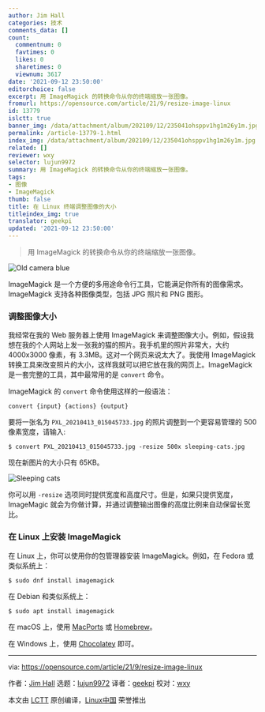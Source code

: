 ```yaml
---
author: Jim Hall
categories: 技术
comments_data: []
count:
  commentnum: 0
  favtimes: 0
  likes: 0
  sharetimes: 0
  viewnum: 3617
date: '2021-09-12 23:50:00'
editorchoice: false
excerpt: 用 ImageMagick 的转换命令从你的终端缩放一张图像。
fromurl: https://opensource.com/article/21/9/resize-image-linux
id: 13779
islctt: true
banner_img: /data/attachment/album/202109/12/235041ohsppv1hg1m26y1m.jpg
permalink: /article-13779-1.html
index_img: /data/attachment/album/202109/12/235041ohsppv1hg1m26y1m.jpg.thumb.jpg
related: []
reviewer: wxy
selector: lujun9972
summary: 用 ImageMagick 的转换命令从你的终端缩放一张图像。
tags:
- 图像
- ImageMagick
thumb: false
title: 在 Linux 终端调整图像的大小
titleindex_img: true
translator: geekpi
updated: '2021-09-12 23:50:00'
---
```



> 
> 用 ImageMagick 的转换命令从你的终端缩放一张图像。
> 
> 
> 


![](/data/attachment/album/202109/12/235041ohsppv1hg1m26y1m.jpg "Old camera blue")


ImageMagick 是一个方便的多用途命令行工具，它能满足你所有的图像需求。ImageMagick 支持各种图像类型，包括 JPG 照片和 PNG 图形。


### 调整图像大小


我经常在我的 Web 服务器上使用 ImageMagick 来调整图像大小。例如，假设我想在我的个人网站上发一张我的猫的照片。我手机里的照片非常大，大约 4000x3000 像素，有 3.3MB。这对一个网页来说太大了。我使用 ImageMagick 转换工具来改变照片的大小，这样我就可以把它放在我的网页上。ImageMagick 是一套完整的工具，其中最常用的是 `convert` 命令。


ImageMagick 的 `convert` 命令使用这样的一般语法：



```
convert {input} {actions} {output}

```

要将一张名为 `PXL_20210413_015045733.jpg` 的照片调整到一个更容易管理的 500 像素宽度，请输入:



```
$ convert PXL_20210413_015045733.jpg -resize 500x sleeping-cats.jpg

```

现在新图片的大小只有 65KB。


![Sleeping cats](/data/attachment/album/202109/12/235049u7s46j6jcjl64u14.jpg "Sleeping cats")


你可以用 `-resize` 选项同时提供宽度和高度尺寸。但是，如果只提供宽度，ImageMagic 就会为你做计算，并通过调整输出图像的高度比例来自动保留长宽比。


### 在 Linux 上安装 ImageMagick


在 Linux 上，你可以使用你的包管理器安装 ImageMagick。例如，在 Fedora 或类似系统上：



```
$ sudo dnf install imagemagick

```

在 Debian 和类似系统上：



```
$ sudo apt install imagemagick

```

在 macOS 上，使用 [MacPorts](https://opensource.com/article/20/11/macports) 或 [Homebrew](https://opensource.com/article/20/6/homebrew-mac)。


在 Windows 上，使用 [Chocolatey](https://opensource.com/article/20/3/chocolatey) 即可。




---


via: <https://opensource.com/article/21/9/resize-image-linux>


作者：[Jim Hall](https://opensource.com/users/jim-hall) 选题：[lujun9972](https://github.com/lujun9972) 译者：[geekpi](https://github.com/geekpi) 校对：[wxy](https://github.com/wxy)


本文由 [LCTT](https://github.com/LCTT/TranslateProject) 原创编译，[Linux中国](https://linux.cn/) 荣誉推出